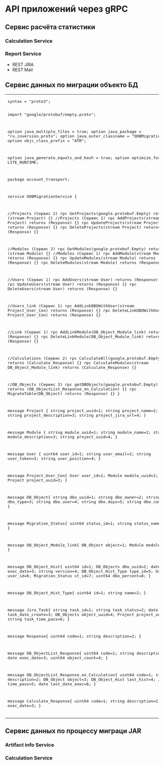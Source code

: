 # API приложений через gRPC

## Сервис расчёта статистики

### Calculation Service


### Report Service
 - REST JIRA
 - REST Mail

## Сервис данных по миграции объекто БД

<table>
<tr>
   <td>
   <pre>
syntax = "proto3";

import "google/protobuf/empty.proto";

option java_multiple_files = true;
option java_package = "ru.inversion.proto";
option java_outer_classname = "ODBMigration";
option objc_class_prefix = "ATR";

option java_generate_equals_and_hash = true;
option optimize_for = LITE_RUNTIME;

package account_transport;

service ODBMigrationService {

//Projects (Сервис 2)
rpc GetProjects(google.protobuf.Empty) returns (stream Project) {}
//Projects (Сервис 1)
rpc AddProjects(stream Project) returns (Response) {}
rpc UpdateProjects(stream Project) returns (Response) {}
rpc DeleteProjects(stream Project) returns (Response) {}

//Modules (Сервис 2)
rpc GetModules(google.protobuf.Empty) returns (stream Module) {}
//Modules (Сервис 1)
rpc AddModule(stream Module) returns (Response) {}
rpc UpdateModules(stream Module) returns (Response) {}
rpc DeleteModules(stream Module) returns (Response) {}

//Users (Сервис 1)
rpc AddUsers(stream User) returns (Response) {}
rpc UpdateUsers(stream User) returns (Response) {}
rpc DeleteUsers(stream User) returns (Response) {}

//Users_link (Сервис 1)
rpc AddLinkDBOWithUser(stream Project_User_Con) returns (Response) {}
rpc DeleteLinkDBOWithUser(stream Project_User_Con) returns (Response) {}

//Link (Сервис 1)
rpc AddLinkModule(DB_Object_Module_link) returns (Response) {}
rpc DeleteLinkModule(DB_Object_Module_link) returns (Response) {}

//Calculations (Сервис 2)
rpc CalculateAll(google.protobuf.Empty) returns (Calculate_Response) {}
rpc CalculateModules(stream DB_Object_Module_link) returns (Calculate_Response) {}

//DB_Objects (Сервис 3)
rpc getDBObjects(google.protobuf.Empty) returns (DB_ObjectList_Response_on_Calculation) {}
rpc MigrateTable(DB_Object) returns (Response) {}
}

message Project {
    string project_uuid=1;
    string project_name=2;
    string project_description=3;
    string project_jira_url=4;
}

message Module {
    string module_uuid=1;
    string module_name=2;
    string module_description=3;
    string project_uuid=4;
}

message User {
    uint64 user_id=1;
    string user_email=2;
    string user_token=3;
    string user_position=4;
}

message Project_User_Con{
    User user_id=1;
    Module module_uuid=2;
    Project project_uuid=3;
}

message DB_Object{
    string dbo_uuid=1;
    string dbo_owner=2;
    string dbo_type=3;
    string dbo_user=4;
    string dbo_days=5;
    string dbo_comment=6;
}

message Migration_Status{
    uint64 status_id=1;
    string status_name=2;
}

message DB_Object_Module_link{
    DB_Object object=1;
    Module module=2;
}

message DB_Object_Hist{
    uint64 id=1;
    DB_Objects dbo_uuid=2;
    date exec_date=3;
    string version=4;
    DB_Object_Hist_Type type_id=5;
    User user_id=6;
    Migration_Status st_id=7;
    uint64 dbo_percent=8;
}

message DB_Object_Hist_Type{
    uint64 id=1;
    string name=2;
}

message Jira_Task{
    string task_id=1;
    string task_status=2;
    date task_date_create=3;
    DB_Objects object_uuid=4;
    Project project_uuid=5;
    string task_time_pass=6;
}

message Response{
    uint64 code=1;
    string description=2;
}

message DB_ObjectList_Response{
    uint64 code=1;
    string description=2;
    date exec_date=3;
    uint64 object_count=4;
}

message DB_ObjectList_Response_on_Calculation{
    uint64 code=1;
    string description=2;
    DB_Object object=3;
    DB_Object_Hist last_hist=4;
    Jira_Task time_pass=5;
    date last_date_exec=6;
}

message Calculate_Response{
    uint64 code=1;
    string description=2;
    date exec_date=3;
}
</pre>
   </td>
  </tr>
</table>

## Сервис данных по процессу миграци JAR

### Artifact info Service

### Calculation Service